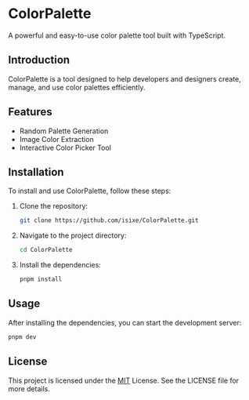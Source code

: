# ColorPalette

A powerful and easy-to-use color palette tool built with TypeScript.

## Introduction

ColorPalette is a tool designed to help developers and designers create, manage, and use color palettes efficiently.

## Features

- Random Palette Generation
- Image Color Extraction
- Interactive Color Picker Tool

## Installation

To install and use ColorPalette, follow these steps:

1. Clone the repository:

   ```sh
   git clone https://github.com/isixe/ColorPalette.git
   ```

2. Navigate to the project directory:

   ```sh
   cd ColorPalette
   ```

3. Install the dependencies:

   ```sh
   pnpm install
   ```

## Usage

After installing the dependencies, you can start the development server:

```sh
pnpm dev
```

## License

This project is licensed under the [MIT](https://github.com/isixe/ColorPalette/tree/main?tab=MIT-1-ov-file) License. See the LICENSE file for more details.
